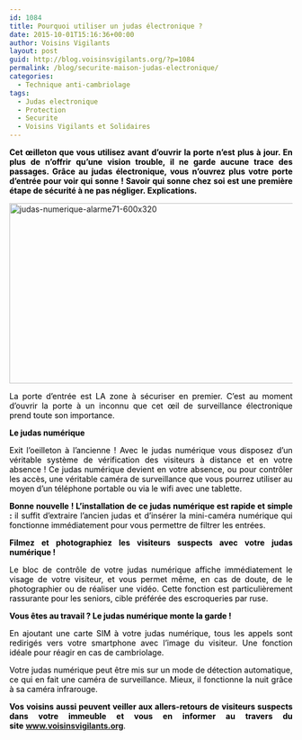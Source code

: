 ```yaml
---
id: 1084
title: Pourquoi utiliser un judas électronique ?
date: 2015-10-01T15:16:36+00:00
author: Voisins Vigilants
layout: post
guid: http://blog.voisinsvigilants.org/?p=1084
permalink: /blog/securite-maison-judas-electronique/
categories:
  - Technique anti-cambriolage
tags:
  - Judas electronique
  - Protection
  - Securite
  - Voisins Vigilants et Solidaires
---
```

<p style="text-align: justify;">
  <strong style="color: #000000;">Cet œilleton que vous utilisez avant d’ouvrir la porte n’est plus à jour. En plus de n’offrir qu’une vision trouble, il ne garde aucune trace des passages. Grâce au judas électronique, vous n&rsquo;ouvrez plus votre porte d&rsquo;entrée pour voir qui sonne ! Savoir qui sonne chez soi est une première étape de sécurité à ne pas négliger. Explications.</strong>
</p>

<p style="text-align: justify;">
  <a href="http://blog.voisinsvigilants.org/wp-content/uploads/2015/09/judas-numerique-alarme71-600x320.png"><img class="aligncenter size-full wp-image-1085" src="http://blog.voisinsvigilants.org/wp-content/uploads/2015/09/judas-numerique-alarme71-600x320.png" alt="judas-numerique-alarme71-600x320" width="600" height="320" /></a>
</p>

<p style="color: #000000; text-align: justify;">
  La porte d’entrée est LA zone à sécuriser en premier. C’est au moment d’ouvrir la porte à un inconnu que cet œil de surveillance électronique prend toute son importance.
</p>

<p style="text-align: justify;">
  <span style="color: #000000;"><strong>Le judas numérique </strong></span>
</p>

<p style="color: #000000; text-align: justify;">
  Exit l’oeilleton à l’ancienne ! Avec le judas numérique vous disposez d’un véritable système de vérification des visiteurs à distance et en votre absence ! Ce judas numérique devient en votre absence, ou pour contrôler les accès, une véritable caméra de surveillance que vous pourrez utiliser au moyen d’un téléphone portable ou via le wifi avec une tablette.
</p>

<p style="color: #000000; text-align: justify;">
  <strong>Bonne nouvelle ! L’installation de ce judas numérique est rapide et simple : </strong>il suffit d’extraire l’ancien judas et d’insérer la mini-caméra numérique qui fonctionne immédiatement pour vous permettre de filtrer les entrées.
</p>

<p style="text-align: justify;">
  <span style="color: #000000;"><strong>Filmez et photographiez les visiteurs suspects avec votre judas numérique !</strong></span>
</p>

<p style="color: #000000; text-align: justify;">
  Le bloc de contrôle de votre judas numérique affiche immédiatement le visage de votre visiteur, et vous permet même, en cas de doute, de le photographier ou de réaliser une vidéo. Cette fonction est particulièrement rassurante pour les seniors, cible préférée des escroqueries par ruse.
</p>

<p style="text-align: justify;">
  <span style="color: #000000;"><strong>Vous êtes au travail ? Le judas numérique monte la garde !</strong></span>
</p>

<p style="color: #000000; text-align: justify;">
  En ajoutant une carte SIM à votre judas numérique, tous les appels sont redirigés vers votre smartphone avec l’image du visiteur. Une fonction idéale pour réagir en cas de cambriolage.
</p>

<p style="color: #000000; text-align: justify;">
  Votre judas numérique peut être mis sur un mode de détection automatique, ce qui en fait une caméra de surveillance. Mieux, il fonctionne la nuit grâce à sa caméra infrarouge.
</p>

<p style="color: #000000; text-align: justify;">
  <strong>Vos voisins aussi peuvent veiller aux allers-retours de visiteurs suspects dans votre immeuble et vous en informer au travers du site</strong> <strong><a href="http://www.voisinsvigilants.org">www.voisinsvigilants.org</a></strong>.
</p>
